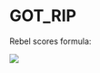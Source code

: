 # GOT_RIP

Rebel scores formula:

<img src="https://render.githubusercontent.com/render/math?math=1 \times L4 %2B 3 \times L5">
